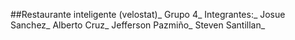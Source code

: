 ##Restaurante inteligente (velostat)_
Grupo 4_
Integrantes:_
Josue Sanchez_
Alberto Cruz_
Jefferson Pazmiño_
Steven Santillan_
